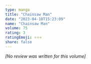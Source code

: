 ```yaml
---
type: manga
title: "Chainsaw Man"
date: "2023-04-18T15:23:09"
name: "Chainsaw Man"
volume: 75
rating: 3
ratingEmoji: ⭐️⭐️⭐️
share: false
---
```


*[No review was written for this volume]*
